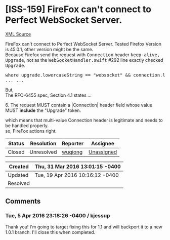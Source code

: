# [ISS-159] FireFox can't connect to Perfect WebSocket Server.

[XML Source](./xml/ISS-159.xml)
<p><p>FireFox can't connect to Perfect WebSocket Server. Tested Firefox Version is 45.0.1, other version might be the same.<br/>
Because Firefox send the request with <tt>Connection</tt> header <tt>keep-alive, Upgrade</tt>, not as the <tt>WebSocketHandler.swift</tt> #292 line exactly checked <tt>Upgrade</tt>.</p>

<div class="code panel" style="border-width: 1px;"><div class="codeContent panelContent">
<pre class="code-java">
where upgrade.lowercaseString == <span class="code-quote">"websocket"</span> &amp;&amp; connection.lowercaseString == <span class="code-quote">"upgrade"</span> <span class="code-keyword">else</span> {
... ...
</pre>
</div></div>

<p>But,<br/>
The RFC-6455 spec, Section 4.1 states ...</p>

<p>   6.   The request MUST contain a |Connection| header field whose value<br/>
        MUST <b>include</b> the "Upgrade" token.</p>

<p>which means that multi-value Connection header is legitimate and needs to be handled properly.<br/>
so, FireFox actions right.</p></p>





Status|Resolution|Reporter|Assignee
------|----------|--------|--------
Closed|Unresolved|[wuqiong](wuqiong)|[Unassigned]($-1)





Created|Thu, 31 Mar 2016 13:01:15 -0400
-------|--------------
Updated|Tue, 19 Apr 2016 10:16:12 -0400
Resolved|


## Comments




### Tue, 5 Apr 2016 23:18:26 -0400 / kjessup 

<p><p>Thank you! I'm going to target fixing this for 1.1 and will backport it to a new 1.0.1 branch. I'll close this when completed.</p></p>


